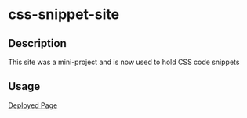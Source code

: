 # css-snippet-site

## Description
This site was a mini-project and is now used to hold CSS code snippets

## Usage
[Deployed Page]()
